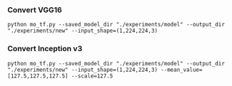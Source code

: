 ### Convert VGG16 

```
python mo_tf.py --saved_model_dir "./experiments/model" --output_dir "./experiments/new" --input_shape=(1,224,224,3)
```

### Convert Inception v3

```
python mo_tf.py --saved_model_dir "./experiments/model" --output_dir "./experiments/new" --input_shape=(1,224,224,3) --mean_value=[127.5,127.5,127.5] --scale=127.5
```
